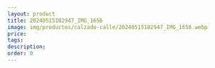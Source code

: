 ```yaml
---
layout: product
title: 20240515182947_IMG_1656
image: img/productos/calzado-calle/20240515182947_IMG_1656.webp
price: 
tags: 
description: 
order: 0
---
```

